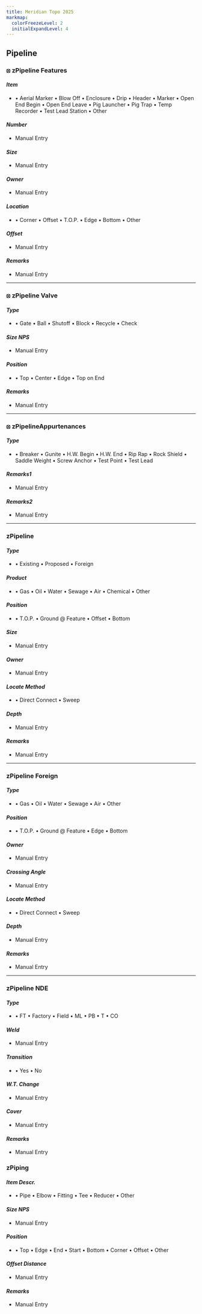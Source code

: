 ```yaml
---
title: Meridian Topo 2025
markmap:
  colorFreezeLevel: 2
  initialExpandLevel: 4
---
```

## <b>Pipeline</b>

### <b>⦻ zPipeline Features</b>

#### <i>Item</i>
* &#8226; Aerial Marker
    &#8226; Blow Off
    &#8226; Enclosure
    &#8226; Drip
    &#8226; Header
    &#8226; Marker
    &#8226; Open End Begin
    &#8226; Open End Leave
    &#8226; Pig Launcher
    &#8226; Pig Trap
    &#8226; Temp Recorder
    &#8226; Test Lead Station
    &#8226; Other

#### <i>Number</i>
* Manual Entry

#### <i>Size</i>
* Manual Entry

#### <i>Owner</i>
* Manual Entry

#### <i>Location</i>
* &#8226; Corner
    &#8226; Offset
    &#8226; T.O.P.
    &#8226; Edge
    &#8226; Bottom
    &#8226; Other

#### <i>Offset</i>
* Manual Entry

#### <i>Remarks</i>
* Manual Entry
---
### <b>⦻ zPipeline Valve</b>

#### <i>Type</i>
* &#8226; Gate
    &#8226; Ball
    &#8226; Shutoff
    &#8226; Block
    &#8226; Recycle
    &#8226; Check

#### <i>Size NPS</i>
* Manual Entry

#### <i>Position</i>
* &#8226; Top
    &#8226; Center
    &#8226; Edge
    &#8226; Top on End

#### <i>Remarks</i>
* Manual Entry
---
### <b>⦻ zPipelineAppurtenances</b>

#### <i>Type</i>
* &#8226; Breaker
    &#8226; Gunite
    &#8226; H.W. Begin
    &#8226; H.W. End
    &#8226; Rip Rap
    &#8226; Rock Shield
    &#8226; Saddle Weight
    &#8226; Screw Anchor
    &#8226; Test Point
    &#8226; Test Lead

#### <i><i>Remarks</i>1</i>
* Manual Entry

#### <i><i>Remarks</i>2</i>
* Manual Entry
---
### <b>zPipeline</b>

#### <i>Type</i>
* &#8226; Existing
    &#8226; Proposed
    &#8226; Foreign

#### <i>Product</i>
* &#8226; Gas
    &#8226; Oil
    &#8226; Water
    &#8226; Sewage
    &#8226; Air
    &#8226; Chemical
    &#8226; Other

#### <i>Position</i>
* &#8226; T.O.P.
    &#8226; Ground @ Feature
    &#8226; Offset
    &#8226; Bottom

#### <i>Size</i>
* Manual Entry

#### <i>Owner</i>
* Manual Entry

#### <i>Locate Method</i>
* &#8226; Direct Connect
    &#8226; Sweep

#### <i>Depth</i>
* Manual Entry

#### <i>Remarks</i>
* Manual Entry
---
### <b>zPipeline Foreign</b>

#### <i>Type</i>
* &#8226; Gas
    &#8226; Oil
    &#8226; Water
    &#8226; Sewage
    &#8226; Air
    &#8226; Other

#### <i>Position</i>
* &#8226; T.O.P.
    &#8226; Ground @ Feature
    &#8226; Edge
    &#8226; Bottom

#### <i>Owner</i>
* Manual Entry

#### <i>Crossing Angle</i>
* Manual Entry

#### <i>Locate Method</i>
* &#8226; Direct Connect
    &#8226; Sweep

#### <i>Depth</i>
* Manual Entry

#### <i>Remarks</i>
* Manual Entry
---
### <b>zPipeline NDE</b>

#### <i>Type</i>
* &#8226; FT
    &#8226; Factory
    &#8226; Field
    &#8226; ML
    &#8226; PB
    &#8226; T
    &#8226; CO

#### <i>Weld</i>
* Manual Entry

#### <i>Transition</i>
* &#8226; Yes
    &#8226; No

#### <i>W.T. Change</i>
* Manual Entry

#### <i>Cover</i>
* Manual Entry

#### <i>Remarks</i>
* Manual Entry

### <b>zPiping</b>

#### <i>Item Descr.</i>
* &#8226; Pipe
    &#8226; Elbow
    &#8226; Fitting
    &#8226; Tee
    &#8226; Reducer
    &#8226; Other

#### <i>Size NPS</i>
* Manual Entry

#### <i>Position</i>
* &#8226; Top
    &#8226; Edge
    &#8226; End
    &#8226; Start
    &#8226; Bottom
    &#8226; Corner
    &#8226; Offset
    &#8226; Other

#### <i>Offset Distance</i>
* Manual Entry

#### <i>Remarks</i>
* Manual Entry
